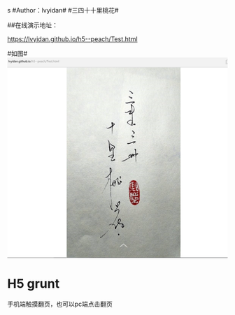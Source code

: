 s 
#Author：lvyidan#
#三四十十里桃花#

##在线演示地址：


https://lvyidan.github.io/h5--peach/Test.html 


#如图#
![Image text](https://github.com/lvyidan/h5--peach/raw/master/image/show.png)


# H5 grunt 

手机端触摸翻页，也可以pc端点击翻页
